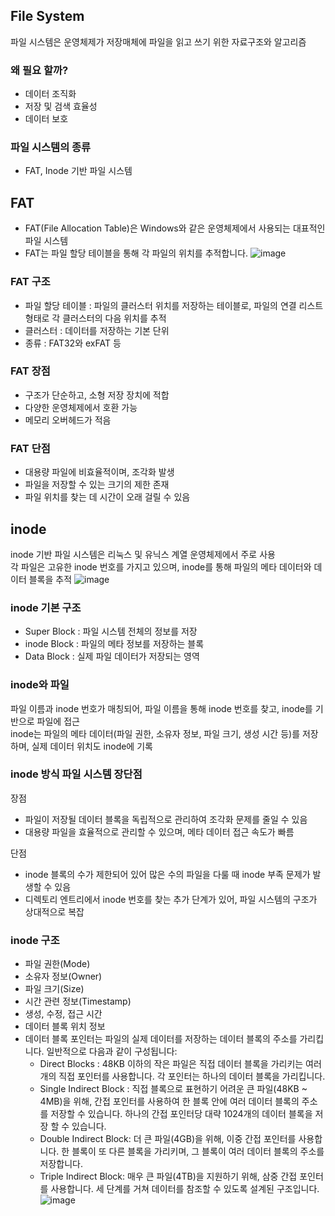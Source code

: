 ## File System
파일 시스템은 운영체제가 저장매체에 파일을 읽고 쓰기 위한 자료구조와 알고리즘

### 왜 필요 할까?
- 데이터 조직화
- 저장 및 검색 효율성
- 데이터 보호

### 파일 시스템의 종류
- FAT, Inode 기반 파일 시스템

## FAT
- FAT(File Allocation Table)은 Windows와 같은 운영체제에서 사용되는 대표적인 파일 시스템
- FAT는 파일 할당 테이블을 통해 각 파일의 위치를 추적합니다.
![image](https://github.com/user-attachments/assets/e8e8913c-fb23-4ac6-9c8f-e9fb31983d22)

### FAT 구조
- 파일 할당 테이블 : 파일의 클러스터 위치를 저장하는 테이블로, 파일의 연결 리스트 형태로 각 클러스터의 다음 위치를 추적
- 클러스터 : 데이터를 저장하는 기본 단위
- 종류 : FAT32와 exFAT 등

### FAT 장점
- 구조가 단순하고, 소형 저장 장치에 적합
- 다양한 운영체제에서 호환 가능
- 메모리 오버헤드가 적음

### FAT 단점
- 대용량 파일에 비효율적이며, 조각화 발생
- 파일을 저장할 수 있는 크기의 제한 존재
- 파일 위치를 찾는 데 시간이 오래 걸릴 수 있음

## inode
inode 기반 파일 시스템은 리눅스 및 유닉스 계열 운영체제에서 주로 사용 <br>
각 파일은 고유한 inode 번호를 가지고 있으며, inode를 통해 파일의 메타 데이터와 데이터 블록을 추적
![image](https://github.com/user-attachments/assets/c7fd1d04-819e-4186-8358-48b101507bf5)

### inode 기본 구조
- Super Block : 파일 시스템 전체의 정보를 저장
- inode Block : 파일의 메타 정보를 저장하는 블록
- Data Block : 실제 파일 데이터가 저장되는 영역

### inode와 파일
파일 이름과 inode 번호가 매칭되어, 파일 이름을 통해 inode 번호를 찾고, inode를 기반으로 파일에 접근 <br>
inode는 파일의 메타 데이터(파일 권한, 소유자 정보, 파일 크기, 생성 시간 등)를 저장하며, 실제 데이터 위치도 inode에 기록

### inode 방식 파일 시스템 장단점
장점
- 파일이 저장될 데이터 블록을 독립적으로 관리하여 조각화 문제를 줄일 수 있음
- 대용량 파일을 효율적으로 관리할 수 있으며, 메타 데이터 접근 속도가 빠름

단점
- inode 블록의 수가 제한되어 있어 많은 수의 파일을 다룰 때 inode 부족 문제가 발생할 수 있음
- 디렉토리 엔트리에서 inode 번호를 찾는 추가 단계가 있어, 파일 시스템의 구조가 상대적으로 복잡

### inode 구조
- 파일 권한(Mode)
- 소유자 정보(Owner)
- 파일 크기(Size)
- 시간 관련 정보(Timestamp)
- 생성, 수정, 접근 시간
- 데이터 블록 위치 정보
- 데이터 블록 포인터는 파일의 실제 데이터를 저장하는 데이터 블록의 주소를 가리킵니다. 일반적으로 다음과 같이 구성됩니다:
  - Direct Blocks : 48KB 이하의 작은 파일은 직접 데이터 블록을 가리키는 여러 개의 직접 포인터를 사용합니다. 각 포인터는 하나의 데이터 블록을 가리킵니다.
  - Single Indirect Block : 직접 블록으로 표현하기 어려운 큰 파일(48KB ~ 4MB)을 위해, 간접 포인터를 사용하여 한 블록 안에 여러 데이터 블록의 주소를 저장할 수 있습니다.
                            하나의 간접 포인터당 대략 1024개의 데이터 블록을 저장 할 수 있습니다.
  - Double Indirect Block: 더 큰 파일(4GB)을 위해, 이중 간접 포인터를 사용합니다. 한 블록이 또 다른 블록을 가리키며, 그 블록이 여러 데이터 블록의 주소를 저장합니다.
  - Triple Indirect Block: 매우 큰 파일(4TB)을 지원하기 위해, 삼중 간접 포인터를 사용합니다. 세 단계를 거쳐 데이터를 참조할 수 있도록 설계된 구조입니다.
![image](https://github.com/user-attachments/assets/6d864a3c-81f9-49d4-96a9-4f8e44fb45b7)


